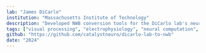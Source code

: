 ```yaml
---
lab: "James DiCarlo"
institution: "Massachusetts Institute of Technology"
description: "Developed NWB conversion tools for the DiCarlo lab's neuroscience datasets. The conversion pipeline is distributed as a pip-installable package with specialized support for Neo-based data formats. The tools include interactive Jupyter notebook tutorials for data conversion and analysis workflows."
tags: ["visual processing", "electrophysiology", "neural computation", "behavioral tracking"]
github: "https://github.com/catalystneuro/dicarlo-lab-to-nwb"
date: "2024"
---
```

